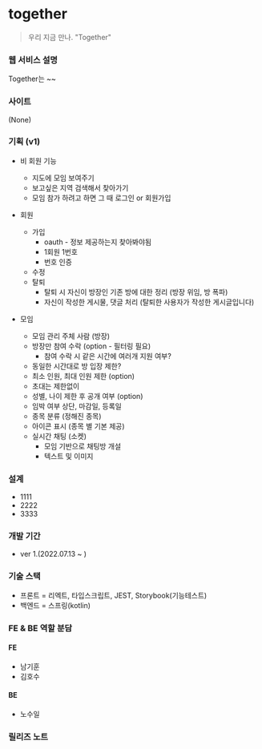 # together
> 우리 지금 만나. "Together"

### 웹 서비스 설명
Together는 ~~

### 사이트
(None)

### 기획 (v1)

- 비 회원 기능
    - 지도에 모임 보여주기
    - 보고싶은 지역 검색해서 찾아가기
    - 모임 참가 하려고 하면 그 때 로그인 or 회원가입

- 회원
    - 가입
        - oauth - 정보 제공하는지 찾아봐야됨
        - 1회원 1번호
        - 번호 인증
    - 수정
    - 탈퇴
        - 탈퇴 시 자신이 방장인 기존 방에 대한 정리 (방장 위임, 방 폭파)
        - 자신이 작성한 게시물, 댓글 처리 (탈퇴한 사용자가 작성한 게시글입니다)

- 모임
    - 모임 관리 주체 사람 (방장)
    - 방장만 참여 수락 (option - 필터링 필요)
        - 참여 수락 시 같은 시간에 여러개 지원 여부?
    - 동일한 시간대로 방 입장 제한?
    - 최소 인원, 최대 인원 제한 (option)
    - 초대는 제한없이
    - 성별, 나이 제한 후 공개 여부 (option)
    - 임박 여부 상단, 마감일, 등록일
    - 종목 분류 (정해진 종목)
    - 아이콘 표시 (종목 별 기본 제공)
    - 실시간 채팅 (소켓)
        - 모임 기반으로 채팅방 개설
        - 텍스트 및 이미지

### 설계
+ 1111
+ 2222
+ 3333

### 개발 기간
+ ver 1.(2022.07.13 ~ )

### 기술 스택
+ 프론트 = 리엑트, 타입스크립트, JEST, Storybook(기능테스트)
+ 백엔드 = 스프링(kotlin)

### FE & BE 역할 분담

#### FE
+ 남기훈
+ 김호수
#### BE
+ 노수일

### 릴리즈 노트
